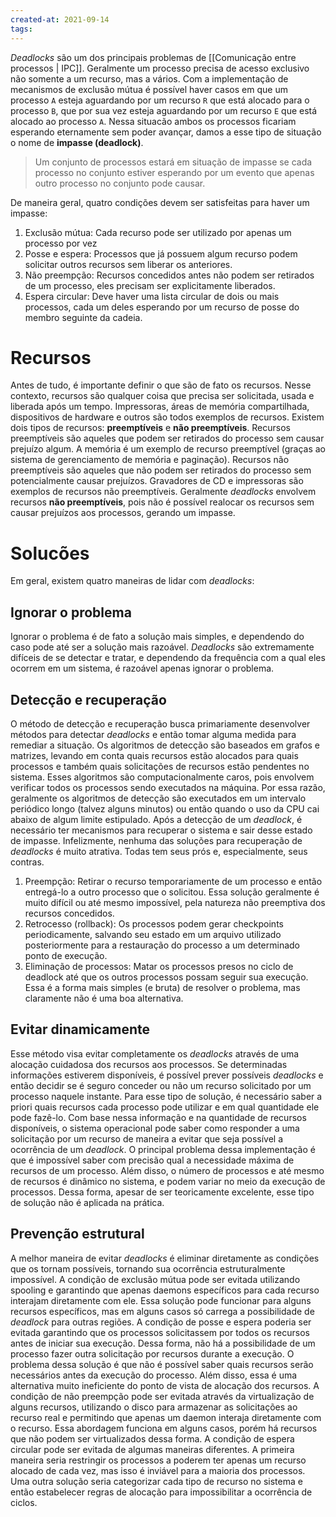 ```yaml
---
created-at: 2021-09-14
tags:
---
```

*Deadlocks* são um dos principais problemas de [[Comunicação entre processos | IPC]]. Geralmente um processo precisa de acesso exclusivo não somente a um recurso, mas a vários. Com a implementação de mecanismos de exclusão mútua é possível haver casos em que um processo `A` esteja aguardando por um recurso `R` que está alocado para o processo `B`, que por sua vez esteja aguardando por um recurso `E` que está alocado ao processo `A`. Nessa situacão ambos os processos ficariam esperando eternamente sem poder avançar, damos a esse tipo de situação o nome de **impasse (deadlock)**.

> Um conjunto de processos estará em situação de impasse se cada processo no conjunto estiver esperando por um evento que apenas outro processo no conjunto pode causar.

De maneira geral, quatro condições devem ser satisfeitas para haver um impasse:

1. Exclusão mútua: Cada recurso pode ser utilizado por apenas um processo por vez
2. Posse e espera: Processos que já possuem algum recurso podem solicitar outros recursos sem liberar os anteriores.
3. Não preempção: Recursos concedidos antes não podem ser retirados de um processo, eles precisam ser explicitamente liberados.
4. Espera circular: Deve haver uma lista circular de dois ou mais processos, cada um deles esperando por um recurso de posse do membro seguinte da cadeia.

# Recursos
Antes de tudo, é importante definir o que são de fato os recursos. Nesse contexto, recursos são qualquer coisa que precisa ser solicitada, usada e liberada após um tempo. Impressoras, áreas de memória compartilhada, dispositivos de hardware e outros são todos exemplos de recursos.
Existem dois tipos de recursos: **preemptíveis** e **não preemptíveis**. Recursos preemptíveis são aqueles que podem ser retirados do processo sem causar prejuízo algum. A memória é um exemplo de recurso preemptível (graças ao sistema de gerenciamento de memória e paginação). Recursos não preemptíveis são aqueles que não podem ser retirados do processo sem potencialmente causar prejuízos. Gravadores de CD e impressoras são exemplos de recursos não preemptíveis.
Geralmente *deadlocks* envolvem recursos **não preemptíveis**, pois não é possível realocar os recursos sem causar prejuízos aos processos, gerando um impasse.

# Solucões
Em geral, existem quatro maneiras de lidar com *deadlocks*:

## Ignorar o problema
Ignorar o problema é de fato a solução mais simples, e dependendo do caso pode até ser a solução mais razoável. *Deadlocks* são extremamente difíceis de se detectar e tratar, e dependendo da frequência com a qual eles ocorrem em um sistema, é razoável apenas ignorar o problema.

## Detecção e recuperação
O método de detecção e recuperação busca primariamente desenvolver métodos para detectar *deadlocks* e então tomar alguma medida para remediar a situação.
Os algoritmos de detecção são baseados em grafos e matrizes, levando em conta quais recursos estão alocados para quais processos e também quais solicitações de recursos estão pendentes no sistema. Esses algoritmos são computacionalmente caros, pois envolvem verificar todos os processos sendo executados na máquina. Por essa razão, geralmente os algoritmos de detecção são executados em um intervalo periódico longo (talvez alguns minutos) ou então quando o uso da CPU cai abaixo de algum limite estipulado.
Após a detecção de um *deadlock*, é necessário ter mecanismos para recuperar o sistema e sair desse estado de impasse. Infelizmente, nenhuma das soluções para recuperação de *deadlocks* é muito atrativa. Todas tem seus prós e, especialmente, seus contras.

1. Preempção: Retirar o recurso temporariamente de um processo e então entregá-lo a outro processo que o solicitou. Essa solução geralmente é muito difícil ou até mesmo impossível, pela natureza não preemptiva dos recursos concedidos.
2. Retrocesso (rollback): Os processos podem gerar checkpoints periodicamente, salvando seu estado em um arquivo utilizado posteriormente para a restauração do processo a um determinado ponto de execução.
3. Eliminação de processos: Matar os processos presos no ciclo de deadlock até que os outros processos possam seguir sua execução. Essa é a forma mais simples (e bruta) de resolver o problema, mas claramente não é uma boa alternativa.

## Evitar dinamicamente
Esse método visa evitar completamente os *deadlocks* através de uma alocação cuidadosa dos recursos aos processos. Se determinadas informações estiverem disponíveis, é possível prever possíveis *deadlocks* e então decidir se é seguro conceder ou não um recurso solicitado por um processo naquele instante.
Para esse tipo de solução, é necessário saber a priori quais recursos cada processo pode utilizar e em qual quantidade ele pode fazê-lo. Com base nessa informação e na quantidade de recursos disponíveis, o sistema operacional pode saber como responder a uma solicitação por um recurso de maneira a evitar que seja possível a ocorrência de um *deadlock*.
O principal problema dessa implementação é que é impossível saber com precisão qual a necessidade máxima de recursos de um processo. Além disso, o número de processos e até mesmo de recursos é dinâmico no sistema, e podem variar no meio da execução de processos. Dessa forma, apesar de ser teoricamente excelente, esse tipo de solução não é aplicada na prática.

## Prevenção estrutural
A melhor maneira de evitar *deadlocks* é eliminar diretamente as condições que os tornam possíveis, tornando sua ocorrência estruturalmente impossível.
A condição de exclusão mútua pode ser evitada utilizando spooling e garantindo que apenas daemons específicos para cada recurso interajam diretamente com ele. Essa solução pode funcionar para alguns recursos específicos, mas em alguns casos só carrega a possibilidade de *deadlock* para outras regiões.
A condição de posse e espera poderia ser evitada garantindo que os processos solicitassem por todos os recursos antes de iniciar sua execução. Dessa forma, não há a possibilidade de um processo fazer outra solicitação por recursos durante a execução. O problema dessa solução é que não é possível saber quais recursos serão necessários antes da execução do processo. Além disso, essa é uma alternativa muito ineficiente do ponto de vista de alocação dos recursos.
A condição de não preempção pode ser evitada através da virtualização de alguns recursos, utilizando o disco para armazenar as solicitações ao recurso real e permitindo que apenas um daemon interaja diretamente com o recurso. Essa abordagem funciona em alguns casos, porém há recursos que não podem ser virtualizados dessa forma.
A condição de espera circular pode ser evitada de algumas maneiras diferentes. A primeira maneira seria restringir os processos a poderem ter apenas um recurso alocado de cada vez, mas isso é inviável para a maioria dos processos. Uma outra solução seria categorizar cada tipo de recurso no sistema e então estabelecer regras de alocação para impossibilitar a ocorrência de ciclos.